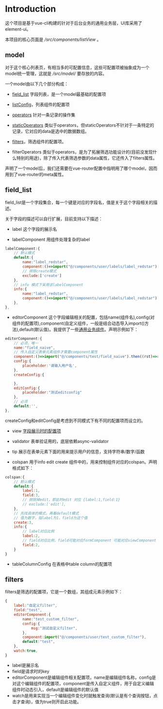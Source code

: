 # Introduction

这个项目是基于vue-cli构建的针对于后台业务的通用业务层，UI库采用了element-ui。

本项目的核心页面是 */src/components/listView* 。

## model

对于这个核心列表页，有相当多的可配置信息，这些可配置项被抽象成为一个model统一管理，这就是 */src/model/* 要存放的内容。

一个model由以下几个部分构成：

* [field_list](https://github.com/jiangshanmeta/vue-admin#field_list) 字段列表，是一个model最基础的配置项

* [listConfig](https://github.com/jiangshanmeta/vue-admin/tree/master/src/components/common#listinfo)，列表组件的配置项

* [operators]((https://github.com/jiangshanmeta/vue-admin/tree/master/src/components/common/operators)) 针对一条记录的操作集

* [staticOperators](https://github.com/jiangshanmeta/vue-admin/tree/master/src/components/common/staticOperators) 类似于operators，但staticOperators不针对于一条特定的记录，它对应的data是选中的数据数组。

* [filters](https://github.com/jiangshanmeta/vue-admin#filters)，筛选组件的配置项。

* filterOperators 类似于operators，是为了拓展筛选功能设计的(目前没发现什么特别的用途)，除了传入代表筛选参数的data属性，它还传入了filters属性。

声明了一个model后，我们还需要在vue-router配置中指明用了哪个model，因而用到了vue-router的meta属性。


## field_list

field_list是一个字段集合，每一个键是对应的字段名，值是关于这个字段相关的描述。

关于字段的描述可以自行扩展，目前支持以下描述：

* label 这个字段的展示名

* labelComponent 用组件处理复杂的label

```javascript
labelComponent:{
    // 默认模式
    default:{
        name:"label_redstar",
        component:()=>import("@/components/user/labels/label_redstar").then((rst)=>rst.default),
        // 排除create模式
        exclude:['create']
    },
    // info 模式下采用该labelComponent
    info:{
        name:"label_redstar",
        component:()=>import("@/components/user/labels/label_redstar").then((rst)=>rst.default),
    },
},
```

* editorComponent 这个字段编辑相关的配置，包括name(组件名),config(对组件的配置项),component(自定义组件，一般是结合动态导入import()方法),default(默认值)。我提供了一些[通用业务组件](https://github.com/jiangshanmeta/vue-admin/tree/master/src/editor)。声明示例如下：

```javascript
editorComponent:{
    // 必须，唯一
    name:"field_naive",
    // 传入自定义表单元素组件才需要component属性
    component:()=>import("@/components/test/field_naive").then((rst)=>rst.default),
    config:{
        placeholder:'请输入用户名',
    },
    createConfig:{

    },
    editConfig:{
        placeholder:"测试editconfig"
    },
    // 必须
    default:'',
},
```

createConfig和editConfig是考虑到不同模式下有不同的配置项而设立的。

* view [字段展示时的配置项](https://github.com/jiangshanmeta/vue-admin/tree/master/src/components/common/views)

* validator 表单验证用的，底层依赖async-validator

* tip 展示在表单元素下面的用来提示用户的信息，支持字符串/数字/函数

* colspan 用于info edit create 组件中的，用来控制组件对应的colspan。声明格式如下：

```javascript
colspan:{
    // 默认模式
    default:{
        label:1,
        field:3,
        // 排除掉edit，即此时edit 对应 {label:1,field:1}
        // exclude:['edit'],
    },
    // 先找具体的模式，再看default模式
    // 值为数字，指label为1，field为这个值
    create:3,
    info:{
        // label对应比例
        label:2,
        // field对应比例，field可能对应formComponent 可能对应viewComponent
        field:2,
    }
}
```

* tableColumnConfig 在表格中table column的配置项




## filters

filters是筛选的配置项，它是一个数组，其组成元素示例如下：

```javascript
{
    label:"自定义filter",
    field:"test",
    editorComponent:{
        name:"test_custom_filter",
        config:{
            msg:"测试自定义filter",
        },
        component:import("@/components/user/test_custom_filter"),
        default:"test",
    },
    watch:true,
}
```

* label是展示名
* field是请求时的key
* editorComponent是编辑组件相关配置项，name是编辑组件名称，config是对这个编辑组件的配置项，component是传入自定义组件，用于自定义编辑组件时动态引入，default是编辑组件的默认值
* watch是用来实现当一个编辑组件变化时就触发查询(默认是有个查询按钮，点击才查询)，值为true则开启此功能。

